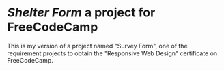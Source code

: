 # _Shelter Form_ a project for FreeCodeCamp

This is my version of a project named "Survey Form", one of the requirement projects to obtain the "Responsive Web Design" certificate on FreeCodeCamp.
